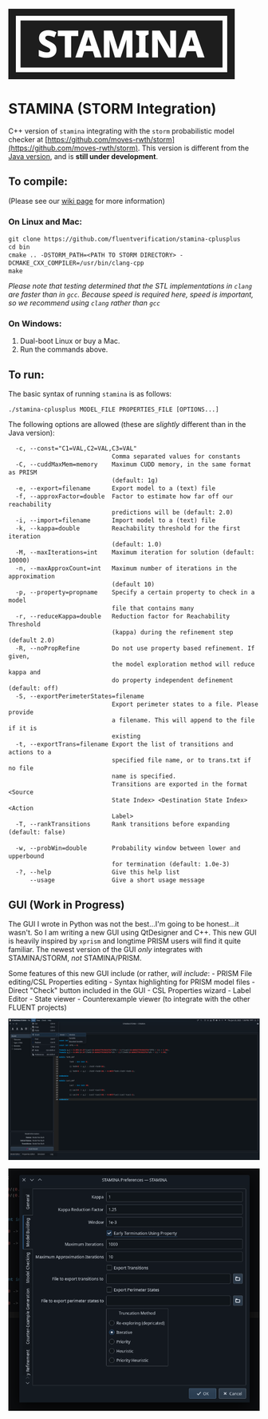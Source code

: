 ![stamina-logo](doc/staminaLogo.png)

# STAMINA (STORM Integration)

C++ version of `stamina` integrating with the `storm` probabilistic model checker at [https://github.com/moves-rwth/storm](https://github.com/moves-rwth/storm). This version is different from the [Java version](https://github.com/fluentverification/stamina ), and is **still under development**.

## To compile:
(Please see our [wiki page](https://staminachecker.org/documentation/wiki/install-sstamina.html) for more information)
### On Linux and Mac:
```
git clone https://github.com/fluentverification/stamina-cplusplus
cd bin
cmake .. -DSTORM_PATH=<PATH TO STORM DIRECTORY> -DCMAKE_CXX_COMPILER=/usr/bin/clang-cpp
make
```
*Please note that testing determined that the STL implementations in `clang` are faster than in `gcc`. Because speed is required here, speed is important, so we recommend using `clang` rather than `gcc`*

### On Windows:
1. Dual-boot Linux or buy a Mac.
2. Run the commands above.

## To run:
The basic syntax of running `stamina` is as follows:
```
./stamina-cplusplus MODEL_FILE PROPERTIES_FILE [OPTIONS...]
```
The following options are allowed (these are *slightly* different than in the Java version):
```
  -c, --const="C1=VAL,C2=VAL,C3=VAL"
                             Comma separated values for constants
  -C, --cuddMaxMem=memory    Maximum CUDD memory, in the same format as PRISM
                             (default: 1g)
  -e, --export=filename      Export model to a (text) file
  -f, --approxFactor=double  Factor to estimate how far off our reachability
                             predictions will be (default: 2.0)
  -i, --import=filename      Import model to a (text) file
  -k, --kappa=double         Reachability threshold for the first iteration
                             (default: 1.0)
  -M, --maxIterations=int    Maximum iteration for solution (default: 10000)
  -n, --maxApproxCount=int   Maximum number of iterations in the approximation
                             (default 10)
  -p, --property=propname    Specify a certain property to check in a model
                             file that contains many
  -r, --reduceKappa=double   Reduction factor for Reachability Threshold
                             (kappa) during the refinement step (default 2.0)
  -R, --noPropRefine         Do not use property based refinement. If given,
                             the model exploration method will reduce kappa and
                             do property independent definement (default: off)
  -S, --exportPerimeterStates=filename
                             Export perimeter states to a file. Please provide
                             a filename. This will append to the file if it is
                             existing
  -t, --exportTrans=filename Export the list of transitions and actions to a
                             specified file name, or to trans.txt if no file
                             name is specified.
                             Transitions are exported in the format <Source
                             State Index> <Destination State Index> <Action
                             Label>
  -T, --rankTransitions      Rank transitions before expanding (default: false)

  -w, --probWin=double       Probability window between lower and upperbound
                             for termination (default: 1.0e-3)
  -?, --help                 Give this help list
      --usage                Give a short usage message
```

## GUI (Work in Progress)

The GUI I wrote in Python was not the best...I'm going to be honest...it wasn't. So I am writing a new GUI using QtDesigner and C++. This new GUI is heavily inspired by `xprism` and longtime PRISM users will find it quite familiar. The newest version of the GUI *only* integrates with STAMINA/STORM, *not* STAMINA/PRISM.

Some features of this new GUI include (or rather, *will include*:
	- PRISM File editing/CSL Properties editing
	- Syntax highlighting for PRISM model files
	- Direct "Check" button included in the GUI
	- CSL Properties wizard
	- Label Editor
	- State viewer
	- Counterexample viewer (to integrate with the other FLUENT projects)

![xstamina screenshot](doc/screenshots/xstamina.png)

![xstamina screenshot](doc/screenshots/xstamina2.png)
